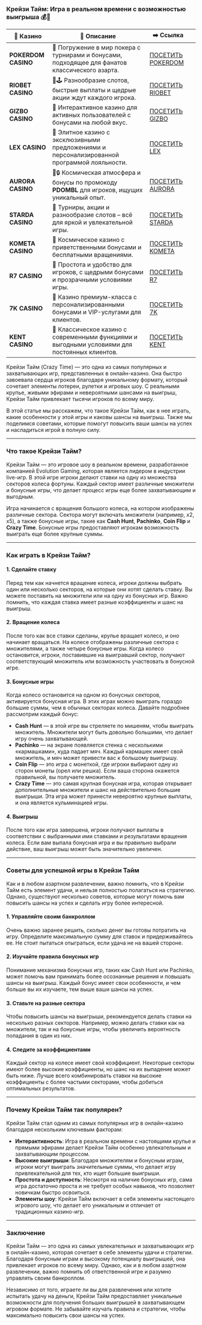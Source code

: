 ### **Крейзи Тайм: Игра в реальном времени с возможностью выигрыша 💰🎲**
| 🎰 Казино           | 📜 Описание                                                                                       | ➡️ Ссылка                                                                                          |   |
| ------------------- | ------------------------------------------------------------------------------------------------- | -------------------------------------------------------------------------------------------------- | - |
| **POKERDOM CASINO** | 🎲 Погружение в мир покера с турнирами и бонусами, подходящее для фанатов классического азарта.   | [ПОСЕТИТЬ POKERDOM](https://brandplay.link/FwVc4f)                                                 |   |
| **RIOBET CASINO**   | 🌟🕹️ Разнообразие слотов, быстрые выплаты и щедрые акции ждут каждого игрока.                    | [ПОСЕТИТЬ RIOBET](https://brandplay.link/TnjsxFvH)                                                 |   |
| **GIZBO CASINO**    | 🚀 Интерактивное казино для активных пользователей с бонусами на любой вкус.                      | [ПОСЕТИТЬ GIZBO](https://brandplay.link/rvzLrVLp)                                                  |   |
| **LEX CASINO**      | 🎰 Элитное казино с эксклюзивными предложениями и персонализированной программой лояльности.      | [ПОСЕТИТЬ LEX](https://brandplay.link/VMqNXPFs)                                                    |   |
| **AURORA CASINO**   | 🌌🔒 Космическая атмосфера и бонусы по промокоду **PDOMBL** для игроков, ищущих уникальный опыт. | [ПОСЕТИТЬ AURORA](https://10trafic-stat2.com/click/668546556bcc6313411604bc/6766/13031/subaccount) |   |
| **STARDA CASINO**   | 🌠 Турниры, акции и разнообразие слотов – всё для яркой и увлекательной игры.                     | [ПОСЕТИТЬ STARDA](https://brandplay.link/HDcDrxLk)                                                 |   |
| **KOMETA CASINO**   | 💫 Космическое казино с приветственными бонусами и бесплатными вращениями.                        | [ПОСЕТИТЬ KOMETA](https://brandplay.link/jHzFFYGv)                                                 |   |
| **R7 CASINO**       | 🎯 Простота и удобство для игроков, с щедрыми бонусами и прозрачными условиями игры.              | [ПОСЕТИТЬ R7](https://brandplay.link/dByFXP7h)                                                     |   |
| **7K CASINO**       | 💎 Казино премиум-класса с персонализированными бонусами и VIP-услугами для клиентов.             | [ПОСЕТИТЬ 7K](https://brandplay.link/dd46bNgD)                                                     |   |
| **KENT CASINO**     | 🎲 Классическое казино с современными функциями и выгодными условиями для постоянных клиентов.    | [ПОСЕТИТЬ KENT](https://brandplay.link/XRH1g6Vb)      
Крейзи Тайм (Crazy Time) — это одна из самых популярных и захватывающих игр, представленных в онлайн-казино. Она быстро завоевала сердца игроков благодаря уникальному формату, который сочетает элементы лотереи, рулетки и игровых шоу. С реальными крупье, живыми эфирами и невероятными шансами на выигрыш, Крейзи Тайм привлекает тысячи игроков по всему миру.

В этой статье мы расскажем, что такое Крейзи Тайм, как в нее играть, какие особенности у этой игры и каковы шансы на выигрыш. Также мы поделимся советами, которые помогут повысить ваши шансы на успех и насладиться игрой в полную силу.

***

### **Что такое Крейзи Тайм?**

Крейзи Тайм — это игровое шоу в реальном времени, разработанное компанией Evolution Gaming, которая является лидером в индустрии live-игр. В этой игре игроки делают ставки на одну из множества секторов колеса фортуны. Каждый сектор имеет различные множители и бонусные игры, что делает процесс игры еще более захватывающим и выгодным.

Игра начинается с вращения большого колеса, на котором изображены различные сектора. Сектора могут включать множители (например, x2, x5), а также бонусные игры, такие как **Cash Hunt**, **Pachinko**, **Coin Flip** и **Crazy Time**. Бонусные игры предоставляют игрокам возможность выиграть еще более крупные суммы.

***

### **Как играть в Крейзи Тайм?**

#### **1. Сделайте ставку**

Перед тем как начнется вращение колеса, игроки должны выбрать один или несколько секторов, на которые они хотят сделать ставку. Вы можете поставить на множители или на одну из бонусных игр. Важно помнить, что каждая ставка имеет разные коэффициенты и шанс на выигрыш.

#### **2. Вращение колеса**

После того как все ставки сделаны, крупье вращает колесо, и оно начинает вращаться. На колесе отображены различные сектора с множителями, а также четыре бонусные игры. Когда колесо остановится, игроки, поставившие на выигравший сектор, получают соответствующий множитель или возможность участвовать в бонусной игре.

#### **3. Бонусные игры**

Когда колесо остановится на одном из бонусных секторов, активируется бонусная игра. В этих играх можно выиграть гораздо большие суммы, чем в обычных секторах колеса. Давайте подробнее рассмотрим каждый бонус:

* **Cash Hunt** — в этой игре вы стреляете по мишеням, чтобы выиграть множитель. Множители могут быть довольно большими, что делает игру очень захватывающей.
* **Pachinko** — на экране появляется стенка с несколькими «кармашками», куда падает мяч. Каждый кармашек имеет свой множитель, и мяч может привести вас к большому выигрышу.
* **Coin Flip** — это игра с монеткой, где игроки выбирают одну из сторон монеты (орел или решка). Если ваша сторона окажется правильной, вы получаете множитель.
* **Crazy Time** — это самая крупная бонусная игра, которая открывает дополнительные множители и шанс на действительно большие выигрыши. Эта игра может принести невероятно крупные выплаты, и она является кульминацией игры.

#### **4. Выигрыш**

После того как игра завершена, игроки получают выплаты в соответствии с выбранными ими ставками и результатами вращения колеса. Если вам выпала бонусная игра и вы правильно выбрали действие, ваш выигрыш может быть значительно увеличен.

***

### **Советы для успешной игры в Крейзи Тайм**

Как и в любом азартном развлечении, важно помнить, что в Крейзи Тайм есть элемент удачи, и нельзя полностью полагаться на стратегию. Однако, существуют несколько советов, которые могут помочь вам повысить шансы на успех и сделать игру более интересной.

#### **1. Управляйте своим банкроллом**

Очень важно заранее решить, сколько денег вы готовы потратить на игру. Определите максимальную сумму для ставок и придерживайтесь ее. Не стоит пытаться отыграться, если удача не на вашей стороне.

#### **2. Изучайте правила бонусных игр**

Понимание механизма бонусных игр, таких как Cash Hunt или Pachinko, может помочь вам принимать более осознанные решения и повышать шансы на выигрыш. Каждый бонус имеет свои особенности, и чем больше вы их изучаете, тем выше ваши шансы на успех.

#### **3. Ставьте на разные сектора**

Чтобы повысить шансы на выигрыши, рекомендуется делать ставки на несколько разных секторов. Например, можно делать ставки как на множители, так и на бонусные игры, чтобы увеличить вероятность попадания в один из них.

#### **4. Следите за коэффициентами**

Каждый сектор на колесе имеет свой коэффициент. Некоторые секторы имеют более высокие коэффициенты, но шанс на их выпадение может быть ниже. Лучше всего комбинировать ставки на высокие коэффициенты с более частыми секторами, чтобы добиться оптимальных результатов.

***

### **Почему Крейзи Тайм так популярен?**

Крейзи Тайм стал одним из самых популярных игр в онлайн-казино благодаря нескольким ключевым факторам:

* **Интерактивность**: Игра в реальном времени с настоящими крупье и прямыми эфирами делает Крейзи Тайм особенно увлекательным и захватывающим процессом.
* **Высокие выигрыши**: Благодаря множителям и бонусным играм, игроки могут выиграть значительные суммы, что делает игру привлекательной для тех, кто ищет большие выигрыши.
* **Простота и доступность**: Несмотря на наличие бонусных игр, сама игра достаточно проста и не требует особых навыков, что позволяет новичкам быстро освоиться.
* **Элементы шоу**: Крейзи Тайм включает в себя элементы настоящего игрового шоу, что делает его уникальным и отличает от традиционных казино-игр.

***

### **Заключение**

Крейзи Тайм — это одна из самых увлекательных и захватывающих игр в онлайн-казино, которая сочетает в себе элементы удачи и стратегии. Благодаря бонусным играм и высокому потенциалу выигрышей, она привлекает игроков по всему миру. Однако, как и в любом азартном развлечении, важно помнить об ответственной игре и разумно управлять своим банкроллом.

Независимо от того, играете ли вы для развлечения или хотите испытать удачу на деньги, Крейзи Тайм предоставляет уникальные возможности для получения больших выигрышей в захватывающем игровом формате. Не забывайте изучать правила и стратегии, чтобы максимально повысить свои шансы на успех.
